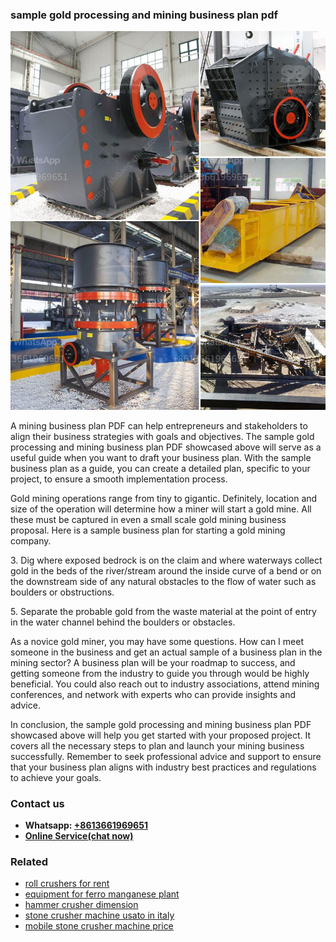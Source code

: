 <h3>sample gold processing and mining business plan pdf</h3><img src='1706754130.jpg' alt=''><p>A mining business plan PDF can help entrepreneurs and stakeholders to align their business strategies with goals and objectives. The sample gold processing and mining business plan PDF showcased above will serve as a useful guide when you want to draft your business plan. With the sample business plan as a guide, you can create a detailed plan, specific to your project, to ensure a smooth implementation process.</p><p>Gold mining operations range from tiny to gigantic. Definitely, location and size of the operation will determine how a miner will start a gold mine. All these must be captured in even a small scale gold mining business proposal. Here is a sample business plan for starting a gold mining company.</p><p>3. Dig where exposed bedrock is on the claim and where waterways collect gold in the beds of the river/stream around the inside curve of a bend or on the downstream side of any natural obstacles to the flow of water such as boulders or obstructions.</p><p>5. Separate the probable gold from the waste material at the point of entry in the water channel behind the boulders or obstacles.</p><p>As a novice gold miner, you may have some questions. How can I meet someone in the business and get an actual sample of a business plan in the mining sector? A business plan will be your roadmap to success, and getting someone from the industry to guide you through would be highly beneficial. You could also reach out to industry associations, attend mining conferences, and network with experts who can provide insights and advice.</p><p>In conclusion, the sample gold processing and mining business plan PDF showcased above will help you get started with your proposed project. It covers all the necessary steps to plan and launch your mining business successfully. Remember to seek professional advice and support to ensure that your business plan aligns with industry best practices and regulations to achieve your goals.</p><h3>Contact us</h3><ul><li><strong>Whatsapp:&nbsp;<a href="https://wa.me/8613661969651">+8613661969651</a></strong></li><li><a href="https://swt.shibang-china.com/?git&amp;zhl&amp;sample gold processing and mining business plan pdf"><strong>Online Service(chat now)</strong></a></li></ul><h3>Related</h3><ul><li><a href='roll crushers for rent.md'>roll crushers for rent</a></li><li><a href='equipment for ferro manganese plant.md'>equipment for ferro manganese plant</a></li><li><a href='hammer crusher dimension.md'>hammer crusher dimension</a></li><li><a href='stone crusher machine usato in italy.md'>stone crusher machine usato in italy</a></li><li><a href='mobile stone crusher machine price.md'>mobile stone crusher machine price</a></li></ul>